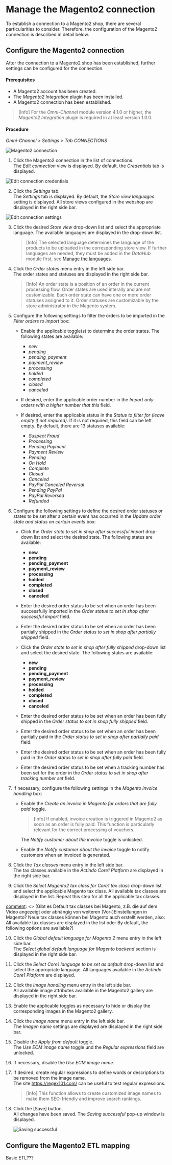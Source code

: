 # Manage the Magento2 connection

To establish a connection to a Magento2 shop, there are several particularities to consider. Therefore, the configuration of the Magento2 connection is described in detail below.

## Configure the Magento2 connection   

After the connection to a Magento2 shop has been established, further settings can be configured for the connection.

#### Prerequisites

- A Magento2 account has been created.
- The *Magento2 Integration* plugin has been installed.
- A Magento2 connection has been established.

> [Info] For the *Omni-Channel* module version 4.1.0 or higher, the *Magento2 Integration* plugin is required in at least version 1.0.0.

[comment]: <> (Stimmt das so? In Platform Manager Magento 2 1.1.1 Version und Magento 2 B.B. 1.0.0 verfügbar.)

#### Procedure

*Omni-Channel > Settings > Tab CONNECTIONS*

![Magento2 connection](../../Assets/Screenshots/Channels/Settings/Connections/Magento2/Connection.png "[Magento2 connection]")

1. Click the Magento2 connection in the list of connections.   
  The *Edit connection* view is displayed. By default, the *Credentials* tab is displayed.

  ![Edit connection credentials](../../Assets/Screenshots/Channels/Settings/Connections/Magento2/EditConnectionCredentials.png "[Edit connection credentials]")

2. Click the *Settings* tab.   
  The *Settings* tab is displayed. By default, the *Store view languages* setting is displayed. All store views configured in the webshop are displayed in the right side bar.

  ![Edit connection settings](../../Assets/Screenshots/Channels/Settings/Connections/Magento2/EditConnectionSettings.png "[Edit connection settings]")

3. Click the desired *Store view* drop-down list and select the appropriate language. The available languages are displayed in the drop-down list.  

    > [Info] The selected language determines the language of the products to be uploaded in the corresponding store view. If further languages are needed, they must be added in the *DataHub* module first, see [Manage the languages](../../../DataHub/Integration/05_ManageLanguages.md).

[comment]: <> (Stimmt das so?)

4. Click the *Order states* menu entry in the left side bar.  
    The order states and statuses are displayed in the right side bar.  

    > [Info] An order state is a position of an order in the current processing flow. Order states are used interally and are not customizable. Each order state can have one or more order statuses assigned to it. Order statuses are customizable by the store administrator in the Magento system. 

5. Configure the following settings to filter the orders to be imported in the *Filter orders to import* box:   

    - Enable the applicable toggle(s) to determine the order states. The following states are available:
        - *new*
        - *pending*
        - *pending_payment*
        - *payment_review*
        - *processing*
        - *holded*
        - *completed*
        - *closed*
        - *canceled*  

    - If desired, enter the applicable order number in the *Import only orders with a higher number that this* field.  

    - If desired, enter the applicable status in the *Status to filter for (leave empty if not required)*. If it is not required, this field can be left empty. By default, there are 13 statuses available:
        - *Suspect Fraud*
        - *Processing*
        - *Pending Payment*
        - *Payment Review*
        - *Pending*
        - *On Hold*
        - *Complete*
        - *Closed*
        - *Canceled*
        - *PayPal Canceled Reversal*
        - *Pending PayPal*
        - *PayPal Reversed*
        - *Refunded*

6. Configure the following settings to define the desired order statuses or states to be set after a certain event has occurred in the *Update order state and status on certain events* box:   

    - Click the *Order state to set in shop after successful import* drop-down list and select the desired state. The following states are available:  
        - **new**
        - **pending**
        - **pending_payment**
        - **payment_review**
        - **processing**
        - **holded**
        - **completed**
        - **closed**
        - **canceled**  

    - Enter the desired order status to be set when an order has been successfully imported in the *Order status to set in shop after successful import* field.
    
    - Enter the desired order status to be set when an order has been partially shipped in the *Order status to set in shop after partially shipped* field.

    - Click the *Order state to set in shop after fully shipped* drop-down list and select the desired state. The following states are available:  
        - **new**
        - **pending**
        - **pending_payment**
        - **payment_review**
        - **processing**
        - **holded**
        - **completed**
        - **closed**
        - **canceled**  

    - Enter the desired order status to be set when an order has been fully shipped in the *Order status to set in shop fully shipped* field.

    - Enter the desired order status to be set when an order has been partially paid in the *Order status to set in shop after partially paid* field.

    - Enter the desired order status to be set when an order has been fully paid in the *Order status to set in shop after fully paid* field.

    - Enter the desired order status to be set when a tracking number has been set for the order in the *Order status to set in shop after tracking number set* field.

7.  If necessary, configure the following settings in the *Magento invoice handling* box:

    - Enable the *Create an invoice in Magento for orders that are fully paid* toggle. 
    
        > [Info] If enabled, invoice creation is triggered in Magento2 as soon as an order is fully paid. This function is particularly relevant for the correct processing of vouchers.  
    
        The *Notify customer about the invoice* toggle is unlocked.

    - Enable the *Notify customer about the invoice* toggle to notify customers when an invoiced is generated.
    

8. Click the *Tax classes* menu entry in the left side bar.  
    The tax classes available in the *Actindo Core1 Platform* are displayed in the right side bar.

9. Click the *Select Magento2 tax class for Core1 tax class* drop-down list and select the applicable Magento tax class. All available tax classes are displayed in the list. Repeat this step for all the applicable tax classes.

[comment]: <> (Gibt es Default tax classes bei Magento, z.B. die auf dem Video angezeigt oder abhängig von weiteren (Vor-)Einstellungen in Magento? Neue tax classes können bei Magento auch erstellt werden, also: All available tax classes are displayed in the list oder By default, the following options are available?)

10. Click the *Global default language for Magento 2* menu entry in the left side bar.  
    The *Select global default language for Magento backend* section is displayed in the right side bar.

11. Click the *Select Core1 language to be set as default* drop-down list and select the appropriate language. All languages available in the *Actindo Core1 Platform* are displayed.

[comment]: <> (Unklar - RS mit Oli)

12. Click the *Image handling* menu entry in the left side bar.  
    All available image attributes available in the Magento2 gallery are displayed in the right side bar.

13. Enable the applicable toggles as necessary to hide or display the corresponding images in the Magento2 gallery. 

14. Click the *Image name* menu entry in the left side bar.  
    The *Imagen name* settings are displayed are displayed in the right side bar.

15. Disable the *Apply from default* toggle.  
    The *Use ECM image name* toggle und the *Regular expressions* field are unlocked.

16. If necessary, disable the *Use ECM image name*.

17. If desired, create regular expressions to define words or descriptions to be removed from the image name.  
The site https://regex101.com/ can be useful to test regular expressions. 

    > [Info] This function allows to create customized image names to make them SEO-friendly and improve search rankings.

18. Click the [Save] button.  
    All changes have been saved. The *Saving successful* pop-up window is displayed.

    ![Saving successful](../../Assets/Screenshots/Channels/Settings/Connections/SavingSuccessful.png "[Saving successful]")


[comment]: <> (Steps 5, 6 und 7 -alle unter Order States menu entry- könnten in einem großen Schritt zusammengelegt werden, mit weitere Unterschritte geteilt werden, wobei er wäre extrem lang und nicht so überschauber. Meinung dazu?)



## Configure the Magento2 ETL mapping

Basic ETL???

[comment]: <> (Oli fragen)
